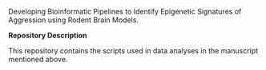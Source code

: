 Developing Bioinformatic Pipelines to Identify Epigenetic Signatures of Aggression using Rodent Brain Models.

**Repository Description**

This repository contains the scripts used in data analyses in the manuscript mentioned above. 
 
